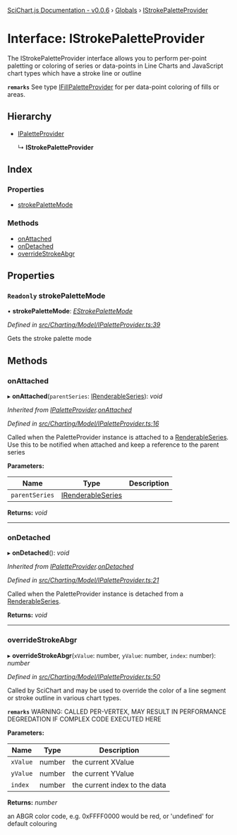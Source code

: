 [SciChart.js Documentation - v0.0.6](../README.md) › [Globals](../globals.md) › [IStrokePaletteProvider](istrokepaletteprovider.md)

# Interface: IStrokePaletteProvider

The IStrokePaletteProvider interface allows you to perform per-point paletting or coloring of series or data-points
in Line Charts and JavaScript chart types which have a stroke line or outline

**`remarks`** 
See type [IFillPaletteProvider](ifillpaletteprovider.md) for per data-point coloring of fills or areas.

## Hierarchy

* [IPaletteProvider](ipaletteprovider.md)

  ↳ **IStrokePaletteProvider**

## Index

### Properties

* [strokePaletteMode](istrokepaletteprovider.md#readonly-strokepalettemode)

### Methods

* [onAttached](istrokepaletteprovider.md#onattached)
* [onDetached](istrokepaletteprovider.md#ondetached)
* [overrideStrokeAbgr](istrokepaletteprovider.md#overridestrokeabgr)

## Properties

### `Readonly` strokePaletteMode

• **strokePaletteMode**: *[EStrokePaletteMode](../enums/estrokepalettemode.md)*

*Defined in [src/Charting/Model/IPaletteProvider.ts:39](https://github.com/ABTSoftware/SciChart.Dev/blob/ff9f38d289/Web/src/SciChart/src/Charting/Model/IPaletteProvider.ts#L39)*

Gets the stroke palette mode

## Methods

###  onAttached

▸ **onAttached**(`parentSeries`: [IRenderableSeries](irenderableseries.md)): *void*

*Inherited from [IPaletteProvider](ipaletteprovider.md).[onAttached](ipaletteprovider.md#onattached)*

*Defined in [src/Charting/Model/IPaletteProvider.ts:16](https://github.com/ABTSoftware/SciChart.Dev/blob/ff9f38d289/Web/src/SciChart/src/Charting/Model/IPaletteProvider.ts#L16)*

Called when the PaletteProvider instance is attached to a [RenderableSeries](../classes/baserenderableseries.md).
Use this to be notified when attached and keep a reference to the parent series

**Parameters:**

Name | Type | Description |
------ | ------ | ------ |
`parentSeries` | [IRenderableSeries](irenderableseries.md) |   |

**Returns:** *void*

___

###  onDetached

▸ **onDetached**(): *void*

*Inherited from [IPaletteProvider](ipaletteprovider.md).[onDetached](ipaletteprovider.md#ondetached)*

*Defined in [src/Charting/Model/IPaletteProvider.ts:21](https://github.com/ABTSoftware/SciChart.Dev/blob/ff9f38d289/Web/src/SciChart/src/Charting/Model/IPaletteProvider.ts#L21)*

Called when the PaletteProvider instance is detached from a [RenderableSeries](../classes/baserenderableseries.md).

**Returns:** *void*

___

###  overrideStrokeAbgr

▸ **overrideStrokeAbgr**(`xValue`: number, `yValue`: number, `index`: number): *number*

*Defined in [src/Charting/Model/IPaletteProvider.ts:50](https://github.com/ABTSoftware/SciChart.Dev/blob/ff9f38d289/Web/src/SciChart/src/Charting/Model/IPaletteProvider.ts#L50)*

Called by SciChart and may be used to override the color of a line segment or
stroke outline in various chart types.

**`remarks`** WARNING: CALLED PER-VERTEX, MAY RESULT IN PERFORMANCE DEGREDATION IF COMPLEX CODE EXECUTED HERE

**Parameters:**

Name | Type | Description |
------ | ------ | ------ |
`xValue` | number | the current XValue |
`yValue` | number | the current YValue |
`index` | number | the current index to the data |

**Returns:** *number*

an ABGR color code, e.g. 0xFFFF0000 would be red, or 'undefined' for default colouring
